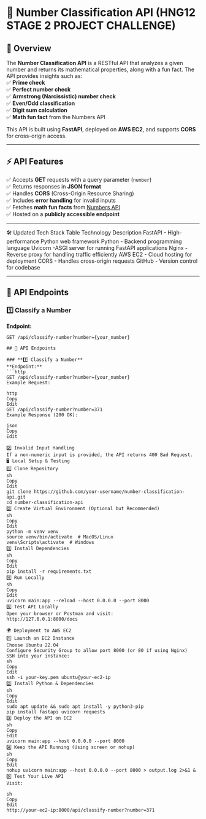 # 🚀 Number Classification API (HNG12 STAGE 2 PROJECT CHALLENGE)

## 📖 Overview  
The **Number Classification API** is a RESTful API that analyzes a given number and returns its mathematical properties, along with a fun fact. The API provides insights such as:  
✅ **Prime check**  
✅ **Perfect number check**  
✅ **Armstrong (Narcissistic) number check**  
✅ **Even/Odd classification**  
✅ **Digit sum calculation**  
✅ **Math fun fact** from the Numbers API  

This API is built using **FastAPI**, deployed on **AWS EC2**, and supports **CORS** for cross-origin access.

---

## ⚡ API Features  
✅ Accepts **GET** requests with a query parameter (`number`)  
✅ Returns responses in **JSON format**  
✅ Handles **CORS** (Cross-Origin Resource Sharing)  
✅ Includes **error handling** for invalid inputs  
✅ Fetches **math fun facts** from [Numbers API](http://numbersapi.com)  
✅ Hosted on a **publicly accessible endpoint**  

---

🛠️ Updated Tech Stack Table
Technology	Description
FastAPI	- High-performance Python web framework
Python - Backend programming language
Uvicorn	-ASGI server for running FastAPI applications
Nginx -	Reverse proxy for handling traffic efficiently
AWS EC2 - Cloud hosting for deployment
CORS -	Handles cross-origin requests
GitHub - Version control for codebase

---

## 📌 API Endpoints  

### **1️⃣ Classify a Number**  
**Endpoint:**  
```http
GET /api/classify-number?number={your_number}

## 📌 API Endpoints  

### **1️⃣ Classify a Number**  
**Endpoint:**  
```http
GET /api/classify-number?number={your_number}
Example Request:

http
Copy
Edit
GET /api/classify-number?number=371
Example Response (200 OK):

json
Copy
Edit

2️⃣ Invalid Input Handling
If a non-numeric input is provided, the API returns 400 Bad Request.
🖥️ Local Setup & Testing
1️⃣ Clone Repository
sh
Copy
Edit
git clone https://github.com/your-username/number-classification-api.git
cd number-classification-api
2️⃣ Create Virtual Environment (Optional but Recommended)
sh
Copy
Edit
python -m venv venv
source venv/bin/activate  # MacOS/Linux
venv\Scripts\activate  # Windows
3️⃣ Install Dependencies
sh
Copy
Edit
pip install -r requirements.txt
4️⃣ Run Locally
sh
Copy
Edit
uvicorn main:app --reload --host 0.0.0.0 --port 8000
5️⃣ Test API Locally
Open your browser or Postman and visit:
http://127.0.0.1:8000/docs

🌍 Deployment to AWS EC2
1️⃣ Launch an EC2 Instance
Choose Ubuntu 22.04
Configure Security Group to allow port 8000 (or 80 if using Nginx)
SSH into your instance:
sh
Copy
Edit
ssh -i your-key.pem ubuntu@your-ec2-ip
2️⃣ Install Python & Dependencies
sh
Copy
Edit
sudo apt update && sudo apt install -y python3-pip
pip install fastapi uvicorn requests
3️⃣ Deploy the API on EC2
sh
Copy
Edit
uvicorn main:app --host 0.0.0.0 --port 8000
4️⃣ Keep the API Running (Using screen or nohup)
sh
Copy
Edit
nohup uvicorn main:app --host 0.0.0.0 --port 8000 > output.log 2>&1 &
5️⃣ Test Your Live API
Visit:

sh
Copy
Edit
http://your-ec2-ip:8000/api/classify-number?number=371


